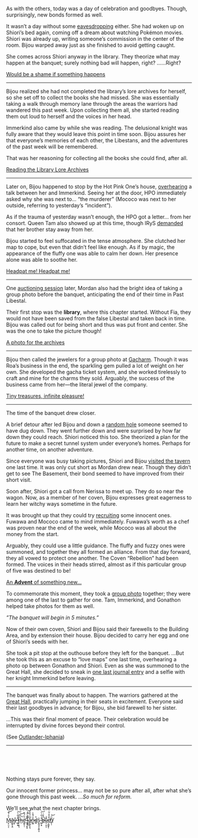 As with the others, today was a day of celebration and goodbyes. Though, surprisingly, new bonds formed as well.

It wasn’t a day without some [eavesdropping](https://www.youtube.com/live/C6kmnHsopgM?si=avfoBgSKUq9BJzvQ&t=268) either. She had woken up on Shiori’s bed again, coming off a dream about watching Pokémon movies. Shiori was already up, writing someone’s commission in the center of the room. Bijou warped away just as she finished to avoid getting caught.

She comes across Shiori anyway in the library. They theorize what may happen at the banquet; surely nothing bad will happen, right? ……Right?

[Would be a shame if something happens](#embed:https://www.youtube.com/live/C6kmnHsopgM?si=AMA62ai2XxdOzql9&t=610)

---

Bijou realized she had not completed the library’s lore archives for herself, so she set off to collect the books she had missed. She was essentially taking a walk through memory lane through the areas the warriors had wandered this past week. Upon collecting them all, she started reading them out loud to herself and the voices in her head.

Immerkind also came by while she was reading. The delusional knight was fully aware that they would leave this point in time soon. Bijou assures her that everyone’s memories of each other, the Libestans, and the adventures of the past week will be remembered.

That was her reasoning for collecting all the books she could find, after all.

[Reading the Library Lore Archives](#embed:https://youtu.be/C6kmnHsopgM)

---

Later on, Bijou happened to stop by the Hot Pink One’s house, [overhearing](https://youtu.be/C6kmnHsopgM?t=3830) a talk between her and Immerkind. Seeing her at the door, HPO immediately asked why she was next to… “the murderer” (Mococo was next to her outside, referring to yesterday’s “incident”).

As if the trauma of yesterday wasn’t enough, the HPO got a letter… from her consort. Queen Tam also showed up at this time, though IRyS [demanded](https://youtu.be/C6kmnHsopgM?t=4028) that her brother stay away from her.

Bijou started to feel suffocated in the tense atmosphere. She clutched her map to cope, but even that didn’t feel like enough. As if by magic, the appearance of the fluffy one was able to calm her down. Her presence alone was able to soothe her.

[Headpat me! Headpat me!](#embed:https://youtu.be/C6kmnHsopgM?t=4066)

---

One [auctioning session](https://youtu.be/C6kmnHsopgM?t=4531) later, Mordan also had the bright idea of taking a group photo before the banquet, anticipating the end of their time in Past Libestal.

Their first stop was the **library**, where this chapter started. Without Fia, they would not have been saved from the false Libestal and taken back in time. Bijou was called out for being short and thus was put front and center. She was the one to take the picture though!

[A photo for the archives](#embed:https://youtu.be/C6kmnHsopgM?t=5062)

---

Bijou then called the jewelers for a group photo at [Gacharm](https://youtu.be/C6kmnHsopgM?t=5232). Though it was Roa’s business in the end, the sparkling gem pulled a lot of weight on her own. She developed the gacha ticket system, and she worked tirelessly to craft and mine for the charms they sold. Arguably, the success of the business came from her—the literal jewel of the company.

[Tiny treasures, infinite pleasure!](#embed:https://youtu.be/C6kmnHsopgM?t=5552)

---

The time of the banquet drew closer.

A brief detour after led Bijou and down a [random hole](https://youtu.be/C6kmnHsopgM?t=5970) someone seemed to have dug down. They went further down and were surprised by how far down they could reach. Shiori noticed this too. She theorized a plan for the future to make a secret tunnel system under everyone’s homes. Perhaps for another time, on another adventure.

Since everyone was busy taking pictures, Shiori and Bijou [visited the tavern](https://youtu.be/C6kmnHsopgM?t=6508) one last time. It was only cut short as Mordan drew near. Though they didn’t get to see The Basement, their bond seemed to have improved from their short visit.

Soon after, Shiori got a call from Nerissa to meet up. They do so near the wagon. Now, as a member of her coven, Bijou expresses great eagerness to learn her witchy ways sometime in the future.

It was brought up that they could try [recruiting](https://youtu.be/C6kmnHsopgM?t=6725) some innocent ones. Fuwawa and Mococo came to mind immediately. Fuwawa’s worth as a chef was proven near the end of the week, while Mococo was all about the money from the start.

Arguably, they could use a little guidance. The fluffy and fuzzy ones were summoned, and together they all formed an alliance. From that day forward, they all vowed to protect one another. The Coven “Rebellion” had been formed. The voices in their heads stirred, almost as if this particular group of five was destined to be!

[An **Advent** of something new…](#embed:https://youtu.be/C6kmnHsopgM?t=6784)

To commemorate this moment, they took a [group photo](https://youtu.be/C6kmnHsopgM?t=6895) together; they were among one of the last to gather for one. Tam, Immerkind, and Gonathon helped take photos for them as well.

_”The banquet will begin in 5 minutes.”_

Now of their own coven, Shiori and Bijou said their farewells to the Building Area, and by extension their house. Bijou decided to carry her egg and one of Shiori’s seeds with her.

She took a pit stop at the outhouse before they left for the banquet. …But she took this as an excuse to “love maps” one last time, overhearing a photo op between Gonathon and Shiori. Even as she was summoned to the Great Hall, she decided to sneak in [one last journal entry](https://youtu.be/C6kmnHsopgM?t=7324) and a selfie with her knight Immerkind before leaving.

---

The banquet was finally about to happen. The warriors gathered at the [Great Hall](https://youtu.be/C6kmnHsopgM?t=7428), practically jumping in their seats in excitement. Everyone said their last goodbyes in advance; for Bijou, she bid farewell to her sister.

…This was their final moment of peace. Their celebration would be interrupted by divine forces beyond their control.

(See [Outlander-Iphania](#edge:iphania-outlander))

---

\
\
\
\
Nothing stays pure forever, they say.

Our innocent former princess… may not be so pure after all, after what she’s gone through this past week. _...So much for reform._

We’ll see what the next chapter brings.

[M̷͕͎̤͔̒̄͗́͊͝ͅā̵̧̺̙̞̭y̷͕̐ ̶̫̺̝̥̐͗̃͑̀͝t̷̯̦͔̥͉̋̈́͘h̴͕͐̀̅̚͝e̵̛̬̲̙̠̜͗̏̈́̑̄ ̵̨̨͉͈̩͍̐͊͛l̴̩͇͒́̿̓͘͜͝ǎ̷͓̙̬͕̝͉͆̈́̊̄̓n̵̙̻͒̈́̐͐d̴̲̬̊s͕̱̫̘͓͕̼͍͙͐ ̶̫̺̝̥̐͗̃͑̀͝b̶̥̅͛̆͑͘̕u̵̩̩̣͙͎͊̾r̸̹͉̳̯̙̹͛̅̈̐͗͂n̸̡̦̜̎̈́͝](#embed:https://youtu.be/C6kmnHsopgM?t=8151)
